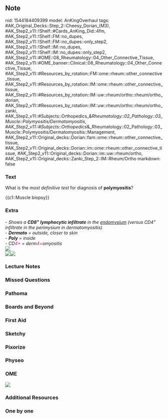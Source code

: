 ## Note
nid: 1544184409399
model: AnKingOverhaul
tags: #AK_Original_Decks::Step_2::Cheesy_Dorian_(M3), #AK_Step2_v11::!Shelf::#Cards_AnKing_Did::4fm, #AK_Step2_v11::!Shelf::FM::no_dupes, #AK_Step2_v11::!Shelf::FM::no_dupes::only_step2, #AK_Step2_v11::!Shelf::IM::no_dupes, #AK_Step2_v11::!Shelf::IM::no_dupes::only_step2, #AK_Step2_v11::#OME::08_Rheumatology::04_Other_Connective_Tissue, #AK_Step2_v11::#OME_banner::Clinical::08_Rheumatology::04_Other_Connective_Tissue, #AK_Step2_v11::#Resources_by_rotation::FM::ome::rheum::other_connective_tissue, #AK_Step2_v11::#Resources_by_rotation::IM::ome::rheum::other_connective_tissue, #AK_Step2_v11::#Resources_by_rotation::IM::uw::rheum/ortho::rheum/ortho_dorian, #AK_Step2_v11::#Resources_by_rotation::IM::uw::rheum/ortho::rheum/ortho_zanki, #AK_Step2_v11::#Subjects::Orthopedics_&_Rheumatology::02_Pathology::03_Muscle::Polymyositis/Dermatomyositis, #AK_Step2_v11::#Subjects::Orthopedics_&_Rheumatology::02_Pathology::03_Muscle::Polymyositis/Dermatomyositis::Management, #AK_Step2_v11::Original_decks::Dorian::fam::ome::rheum::other_connective_tissue, #AK_Step2_v11::Original_decks::Dorian::im::ome::rheum::other_connective_tissue, #AK_Step2_v11::Original_decks::Dorian::im::uw::rheum/ortho, #AK_Step2_v11::Original_decks::Zanki_Step_2::IM::Rheum/Ortho
markdown: false

### Text
What is the <i>most definitive test</i> for diagnosis of
<b>polymyositis</b>?
<div>
  {{c1::Muscle biopsy}}
</div>

### Extra
<div>
  <i>- Shows a <b>CD8<sup>+</sup> lymphocytic infiltrate</b> in the
  <u>endomysium</u> (versus CD4<sup>+</sup> infiltrate in the
  perimysium in dermatomyositis)</i>
  <div>
    <i>- <b>Dermato</b> = outside, closer to skin</i>
    <div>
      <i>- <b>Poly</b> = inside</i>
    </div>
  </div>
</div>
<div>
  <i>- CD<font color="#FC0280">4+</font> = derm<font color=
  "#FC0280">4+</font>omyositis</i>
</div>
<div>
  <div>
    <i><img src="ehhh.png"></i>
    <div>
      <img src="paste-77734613090305.jpg"><i><img src=
      "tmpa83a59_thumb2_1606536512076.png"></i>
    </div>
  </div>
</div>

### Lecture Notes


### Missed Questions


### Pathoma


### Boards and Beyond


### First Aid


### Sketchy


### Pixorize


### Physeo


### OME
<div class="ome-widget">
  <a href=
  "https://onlinemeded.org/spa/rheumatology/other-connective-tissue/acquire?ref=anki">
  <img src="_OME_AnkiFlashcards_Lesson_1.png"></a>
</div>

### Additional Resources


### One by one

